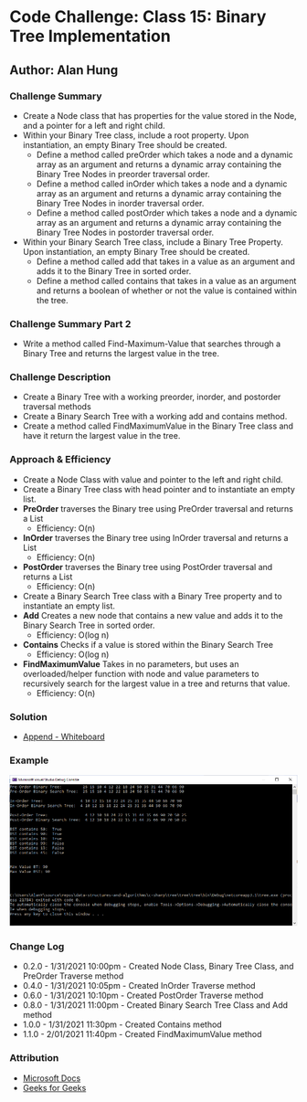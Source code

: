 # Code Challenge: Class 15: Binary Tree Implementation

## Author: Alan Hung

### Challenge Summary
* Create a Node class that has properties for the value stored in the Node, and a pointer for a left and right child.
* Within your Binary Tree class, include a root property. Upon instantiation, an empty Binary Tree should be created.
  * Define a method called preOrder which takes a node and a dynamic array as an argument and returns a dynamic array containing the Binary Tree Nodes in preorder traversal order.
  * Define a method called inOrder which takes a node and a dynamic array as an argument and returns a dynamic array containing the Binary Tree Nodes in inorder traversal order.
  * Define a method called postOrder which takes a node and a dynamic array as an argument and returns a dynamic array containing the Binary Tree Nodes in postorder traversal order.
* Within your Binary Search Tree class, include a Binary Tree Property. Upon instantiation, an empty Binary Tree should be created.
  * Define a method called add that takes in a value as an argument and adds it to the Binary Tree in sorted order.
  * Define a method called contains that takes in a value as an argument and returns a boolean of whether or not the value is contained within the tree.

### Challenge Summary Part 2
* Write a method called Find-Maximum-Value that searches through a Binary Tree and returns the largest value in the tree.

### Challenge Description
* Create a Binary Tree with a working preorder, inorder, and postorder traversal methods
* Create a Binary Search Tree with a working add and contains method.
* Create a method called FindMaximumValue in the Binary Tree class and have it return the largest value in the tree.

### Approach & Efficiency
* Create a Node Class with value and pointer to the left and right child.
* Create a Binary Tree class with head pointer and to instantiate an empty list.
* __PreOrder__ traverses the Binary tree using PreOrder traversal and returns a List
  * Efficiency: O(n)
* __InOrder__ traverses the Binary tree using InOrder traversal and returns a List
  * Efficiency: O(n)
* __PostOrder__ traverses the Binary tree using PostOrder traversal and returns a List
  * Efficiency: O(n)
* Create a Binary Search Tree class with a Binary Tree property and to instantiate an empty list.
* __Add__ Creates a new node that contains a new value and adds it to the Binary Search Tree in sorted order.
  * Efficiency: O(log n)
* __Contains__ Checks if a value is stored within the Binary Search Tree
  * Efficiency: O(log n)
* __FindMaximumValue__ Takes in no parameters, but uses an overloaded/helper function with node and value parameters to recursively search for the largest value in a tree and returns that value.
  * Efficiency: O(n)

### Solution
* [Append - Whiteboard](./tree/tree/assets/FindMaxValueWhiteboard.PNG)

### Example
![Append - Whiteboard](./tree/tree/assets/ExampleProgram1.PNG)

### Change Log
* 0.2.0 - 1/31/2021 10:00pm - Created Node Class, Binary Tree Class, and PreOrder Traverse method
* 0.4.0 - 1/31/2021 10:05pm - Created InOrder Traverse method
* 0.6.0 - 1/31/2021 10:10pm - Created PostOrder Traverse method
* 0.8.0 - 1/31/2021 11:00pm - Created Binary Search Tree Class and Add method
* 1.0.0 - 1/31/2021 11:30pm - Created Contains method
* 1.1.0 - 2/01/2021 11:40pm - Created FindMaximumValue method

### Attribution
* [Microsoft Docs](https://docs.microsoft.com/en-us/dotnet/csharp/language-reference/)
* [Geeks for Geeks](https://www.geeksforgeeks.org/tree-traversals-inorder-preorder-and-postorder/)
